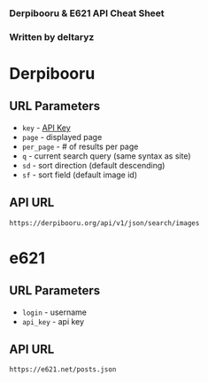 ### Derpibooru & E621 API Cheat Sheet
### Written by deltaryz

# Derpibooru
## URL Parameters
* `key` - [API Key](https://derpibooru.org/registrations/edit)
* `page` - displayed page
* `per_page` - # of results per page
* `q` - current search query (same syntax as site)
* `sd` - sort direction (default descending)
* `sf` - sort field (default image id)

## API URL
`https://derpibooru.org/api/v1/json/search/images`

# e621
## URL Parameters
* `login` - username
* `api_key` - api key

## API URL
`https://e621.net/posts.json`
